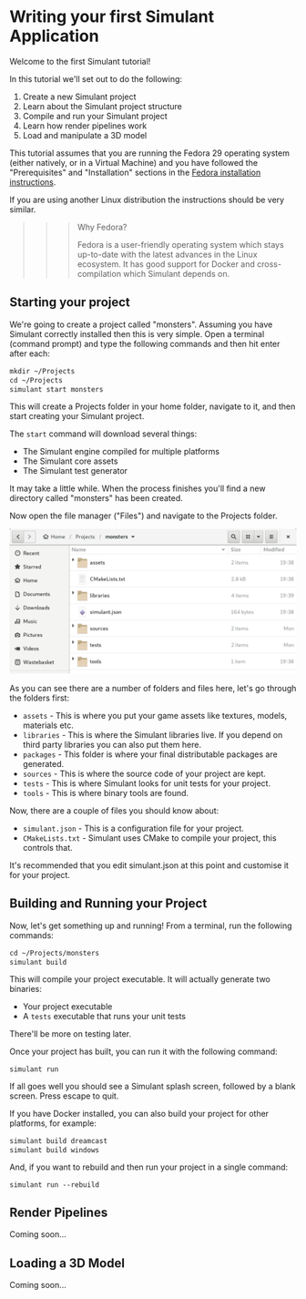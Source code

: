 # Writing your first Simulant Application

Welcome to the first Simulant tutorial!

In this tutorial we'll set out to do the following:

1. Create a new Simulant project
2. Learn about the Simulant project structure
3. Compile and run your Simulant project
4. Learn how render pipelines work
5. Load and manipulate a 3D model

This tutorial assumes that you are running the Fedora 29 operating system (either natively, or in a Virtual Machine) and you have followed the "Prerequisites" and "Installation" sections in the [Fedora installation instructions](install_fedora.md).

If you are using another Linux distribution the instructions should be very similar.

>>> Why Fedora?
>>>
>>> Fedora is a user-friendly operating system which stays up-to-date with the latest advances
>>> in the Linux ecosystem. It has good support for Docker and cross-compilation which Simulant depends on.

## Starting your project

We're going to create a project called "monsters". Assuming you have Simulant correctly installed then this is very simple. Open a terminal (command prompt) and type the following commands and then hit enter after each:

```
mkdir ~/Projects
cd ~/Projects
simulant start monsters
```

This will create a Projects folder in your home folder, navigate to it, and then start creating your Simulant project.

The `start` command will download several things:

 - The Simulant engine compiled for multiple platforms
 - The Simulant core assets
 - The Simulant test generator
 
It may take a little while. When the process finishes you'll find a new directory called "monsters" has been created.

Now open the file manager ("Files") and navigate to the Projects folder.

![figure 1](/documentation/images/tutorial_1_1.png?raw=true)

As you can see there are a number of folders and files here, let's go through the folders first:

 - `assets` - This is where you put your game assets like textures, models, materials etc.
 - `libraries` - This is where the Simulant libraries live. If you depend on third party libraries you can also put them here.
 - `packages` - This folder is where your final distributable packages are generated.
 - `sources` - This is where the source code of your project are kept.
 - `tests` - This is where Simulant looks for unit tests for your project.
 - `tools` - This is where binary tools are found.

Now, there are a couple of files you should know about:

 - `simulant.json` - This is a configuration file for your project.
 - `CMakeLists.txt` - Simulant uses CMake to compile your project, this controls that.

It's recommended that you edit simulant.json at this point and customise it for your project.

## Building and Running your Project
 
Now, let's get something up and running! From a terminal, run the following commands:

```
cd ~/Projects/monsters
simulant build
```

This will compile your project executable. It will actually generate two binaries:

 - Your project executable
 - A `tests` executable that runs your unit tests
 
There'll be more on testing later.

Once your project has built, you can run it with the following command:

```
simulant run
```

If all goes well you should see a Simulant splash screen, followed by a blank screen. Press escape to quit.

If you have Docker installed, you can also build your project for other platforms, for example:

```
simulant build dreamcast
simulant build windows
```

And, if you want to rebuild and then run your project in a single command:

```
simulant run --rebuild
```

## Render Pipelines

Coming soon...

## Loading a 3D Model

Coming soon...




 

